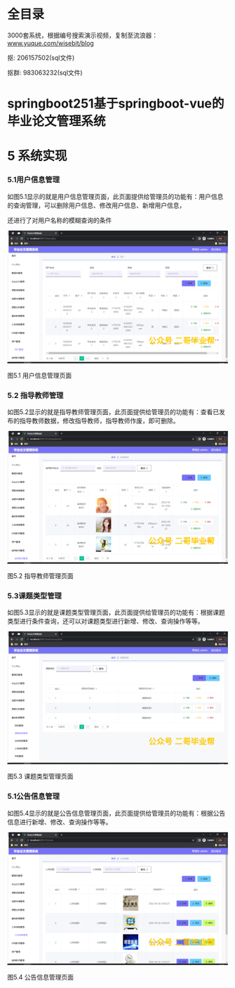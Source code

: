 # 全目录

3000套系统，根据编号搜索演示视频，复制至流浪器：www.yuque.com/wisebit/blog


<p>抠: 206157502(sql文件)</p>
<p>抠群: 983063232(sql文件)</p>


# springboot251基于springboot-vue的毕业论文管理系统
# 5 系统实现
### 5.1用户信息管理
如图5.1显示的就是用户信息管理页面，此页面提供给管理员的功能有：用户信息的查询管理，可以删除用户信息、修改用户信息、新增用户信息，

还进行了对用户名称的模糊查询的条件

![](/md/blog.019.png)

图5.1 用户信息管理页面
### 5.2 指导教师管理
如图5.2显示的就是指导教师管理页面，此页面提供给管理员的功能有：查看已发布的指导教师数据，修改指导教师，指导教师作废，即可删除。

![](/md/blog.020.png)


图5.2 指导教师管理页面
### 5.3课题类型管理
如图5.3显示的就是课题类型管理页面，此页面提供给管理员的功能有：根据课题类型进行条件查询，还可以对课题类型进行新增、修改、查询操作等等。

![](/md/blog.021.png)

图5.3 课题类型管理页面
### 5.1公告信息管理
如图5.4显示的就是公告信息管理页面，此页面提供给管理员的功能有：根据公告信息进行新增、修改、查询操作等等。

![](/md/blog.022.png)

图5.4 公告信息管理页面

